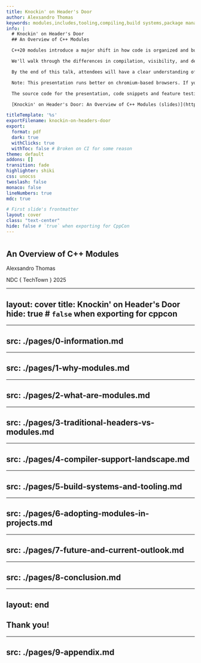 ```yaml
---
title: Knockin' on Header's Door
author: Alexsandro Thomas
keywords: modules,includes,tooling,compiling,build systems,package management
info: |
  # Knockin' on Header's Door
  ## An Overview of C++ Modules

  C++20 modules introduce a major shift in how code is organized and built, aiming to solve long-standing issues with headers and improve both compile times and code encapsulation. This talk offers an overview of what modules are and how they differ from traditional header files. We will cover practical considerations for introducing modules into existing codebases and designing new projects with a module-first approach, while exploring the latest and upcoming advancements of this feature as of 2025.

  We'll walk through the differences in compilation, visibility, and dependency management compared to the preprocessor-based model. We'll also explore the current landscape of C++ module support across major compilers and briefly examine the state of tooling integration with build systems and package managers. In addition, we’ll discuss the limitations, ongoing ecosystem gaps, and trade-offs that developers should be aware of when adopting C++ modules today.

  By the end of this talk, attendees will have a clear understanding of how to begin integrating C++20 modules into their projects, recognizing both the advantages and the current challenges of this evolving feature.

  Note: This presentation runs better on chromium-based browsers. If you experience any problems, please switch your browser accordingly.

  The source code for the presentation, code snippets and feature testing can be found at the [git repository](https://github.com/northy/knockin-on-headers-door).

  [Knockin' on Header's Door: An Overview of C++ Modules (slides)](https://northy.github.io/knockin-on-headers-door) © 2025 by [Alexsandro Thomas](https://github.com/northy) is licensed under [CC BY 4.0](https://creativecommons.org/licenses/by/4.0/)

titleTemplate: '%s'
exportFilename: knockin-on-headers-door
export:
  format: pdf
  dark: true
  withClicks: true
  withToc: false # Broken on CI for some reason
theme: default
addons: []
transition: fade
highlighter: shiki
css: unocss
twoslash: false
monaco: false
lineNumbers: true
mdc: true

# First slide's frontmatter
layout: cover
class: "text-center"
hide: false # `true` when exporting for CppCon
---
```


<script setup>
import TitleRenderer from '#slidev/title-renderer'
</script>

# <TitleRenderer/>
## An Overview of C++ Modules

<footer class="absolute bottom-[15%] left-0 right-0 text-center">
Alexsandro Thomas

NDC \{ TechTown \} 2025
</footer>

---
layout: cover
title: Knockin' on Header's Door
hide: true # `false` when exporting for cppcon
---

<!-- the `background:` frontmatter option dims the image, so do it here instead -->
<style>
.slidev-layout.cover {
  background-image: url("/cppcon_2025_title_card.png") !important;
}
</style>

---
src: ./pages/0-information.md
---

<!-- imported -->

---
src: ./pages/1-why-modules.md
---

<!-- imported -->

---
src: ./pages/2-what-are-modules.md
---

<!-- imported -->

---
src: ./pages/3-traditional-headers-vs-modules.md
---

<!-- imported -->

---
src: ./pages/4-compiler-support-landscape.md
---

<!-- imported -->

---
src: ./pages/5-build-systems-and-tooling.md
---

<!-- imported -->

---
src: ./pages/6-adopting-modules-in-projects.md
---

<!-- imported -->

---
src: ./pages/7-future-and-current-outlook.md
---

<!-- imported -->

---
src: ./pages/8-conclusion.md
---

<!-- imported -->

---
layout: end
---

## Thank you!

---
src: ./pages/9-appendix.md
---

<!-- imported -->

